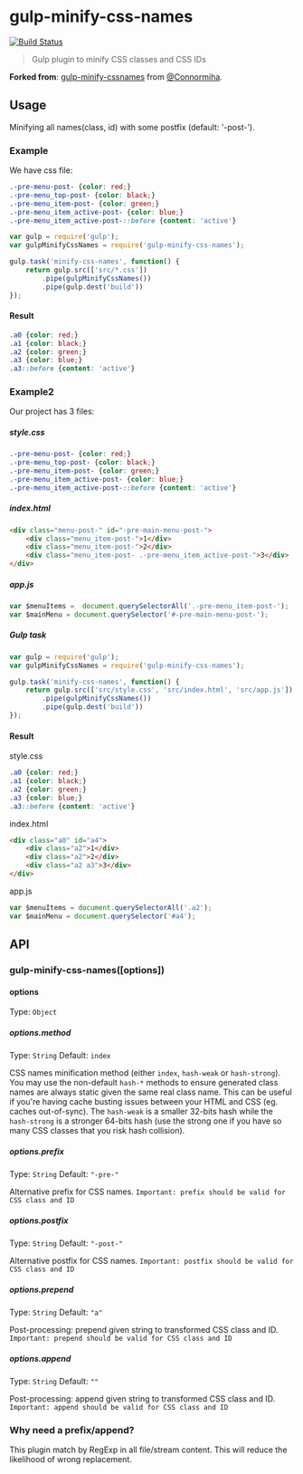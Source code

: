 # gulp-minify-css-names

[![Build Status](https://travis-ci.org/valeriansaliou/gulp-minify-css-names.svg?branch=master)](https://travis-ci.org/valeriansaliou/gulp-minify-css-names)

> Gulp plugin to minify CSS classes and CSS IDs

**Forked from**: [gulp-minify-cssnames](https://github.com/Connormiha/gulp-minify-cssnames) from [@Connormiha](https://github.com/Connormiha).

## Usage

Minifying all names(class, id) with some postfix (default: '-post-').

### Example

We have css file:

```css
.-pre-menu-post- {color: red;}
.-pre-menu_top-post- {color: black;}
.-pre-menu_item-post- {color: green;}
.-pre-menu_item_active-post- {color: blue;}
.-pre-menu_item_active-post-::before {content: 'active'}
```

```javascript
var gulp = require('gulp');
var gulpMinifyCssNames = require('gulp-minify-css-names');

gulp.task('minify-css-names', function() {
    return gulp.src(['src/*.css'])
        .pipe(gulpMinifyCssNames())
        .pipe(gulp.dest('build'))
});
```

#### Result

```css
.a0 {color: red;}
.a1 {color: black;}
.a2 {color: green;}
.a3 {color: blue;}
.a3::before {content: 'active'}
```

### Example2

Our project has 3 files:

##### style.css

```css
.-pre-menu-post- {color: red;}
.-pre-menu_top-post- {color: black;}
.-pre-menu_item-post- {color: green;}
.-pre-menu_item_active-post- {color: blue;}
.-pre-menu_item_active-post-::before {content: 'active'}
```

##### index.html

```html
<div class="menu-post-" id="-pre-main-menu-post-">
    <div class="menu_item-post-">1</div>
    <div class="menu_item-post-">2</div>
    <div class="menu_item-post- .-pre-menu_item_active-post-">3</div>
</div>
```
##### app.js

```javascript
var $menuItems =  document.querySelectorAll('.-pre-menu_item-post-');
var $mainMenu = document.querySelector('#-pre-main-menu-post-');
```

##### Gulp task

```javascript
var gulp = require('gulp');
var gulpMinifyCssNames = require('gulp-minify-css-names');

gulp.task('minify-css-names', function() {
    return gulp.src(['src/style.css', 'src/index.html', 'src/app.js'])
        .pipe(gulpMinifyCssNames())
        .pipe(gulp.dest('build'))
});
```

#### Result

style.css
```css
.a0 {color: red;}
.a1 {color: black;}
.a2 {color: green;}
.a3 {color: blue;}
.a3::before {content: 'active'}
```
index.html
```html
<div class="a0" id="a4">
    <div class="a2">1</div>
    <div class="a2">2</div>
    <div class="a2 a3">3</div>
</div>
```
app.js
```javascript
var $menuItems = document.querySelectorAll('.a2');
var $mainMenu = document.querySelector('#a4');
```

## API

### gulp-minify-css-names([options])

#### options

Type: `Object`

##### options.method

Type: `String`
Default: `index`

CSS names minification method (either `index`, `hash-weak` or `hash-strong`).
You may use the non-default `hash-*` methods to ensure generated class names are always static given the same real class name. This can be useful if you're having cache busting issues between your HTML and CSS (eg. caches out-of-sync). The `hash-weak` is a smaller 32-bits hash while the `hash-strong` is a stronger 64-bits hash (use the strong one if you have so many CSS classes that you risk hash collision).

##### options.prefix

Type: `String`
Default: `"-pre-"`

Alternative prefix for CSS names.
`Important: prefix should be valid for CSS class and ID`

##### options.postfix

Type: `String`
Default: `"-post-"`

Alternative postfix for CSS names.
`Important: postfix should be valid for CSS class and ID`

##### options.prepend

Type: `String`
Default: `"a"`

Post-processing: prepend given string to transformed CSS class and ID.
`Important: prepend should be valid for CSS class and ID`

##### options.append

Type: `String`
Default: `""`

Post-processing: append given string to transformed CSS class and ID.
`Important: append should be valid for CSS class and ID`

### Why need a prefix/append?

This plugin match by RegExp in all file/stream content. This will reduce the likelihood of wrong replacement.

[npm-url]: https://npmjs.org/package/gulp-minify-css-names
[npm-image]: https://img.shields.io/npm/v/gulp-minify-css-names.svg
